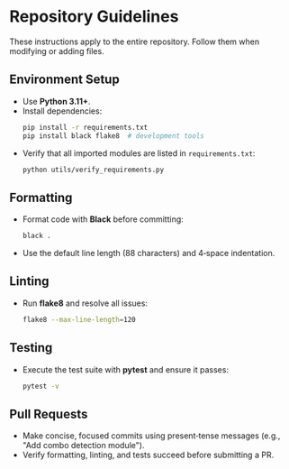 # Repository Guidelines

These instructions apply to the entire repository. Follow them when modifying or adding files.

## Environment Setup
- Use **Python 3.11+**.
- Install dependencies:
  ```bash
  pip install -r requirements.txt
  pip install black flake8  # development tools
  ```
- Verify that all imported modules are listed in `requirements.txt`:
  ```bash
  python utils/verify_requirements.py
  ```

## Formatting
- Format code with **Black** before committing:
  ```bash
  black .
  ```
- Use the default line length (88 characters) and 4‑space indentation.

## Linting
- Run **flake8** and resolve all issues:
  ```bash
  flake8 --max-line-length=120
  ```

## Testing
- Execute the test suite with **pytest** and ensure it passes:
  ```bash
  pytest -v
  ```

## Pull Requests
- Make concise, focused commits using present‑tense messages (e.g., "Add combo detection module").
- Verify formatting, linting, and tests succeed before submitting a PR.
